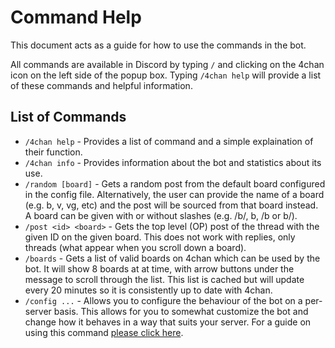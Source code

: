 # Command Help
This document acts as a guide for how to use the commands in the bot.

All commands are available in Discord by typing `/` and clicking on the 4chan icon on the left side of the popup box. Typing `/4chan help` will provide a list of these commands and helpful information.

## List of Commands
- `/4chan help` - Provides a list of command and a simple explaination of their function.
- `/4chan info` - Provides information about the bot and statistics about its use.
- `/random [board]` - Gets a random post from the default board configured in the config file. Alternatively, the user can provide the name of a board (e.g. b, v, vg, etc) and the post will be sourced from that board instead. A board can be given with or without slashes (e.g. /b/, b, /b or b/).
- `/post <id> <board>` - Gets the top level (OP) post of the thread with the given ID on the given board. This does not work with replies, only threads (what appear when you scroll down a board).
- `/boards` - Gets a list of valid boards on 4chan which can be used by the bot. It will show 8 boards at at time, with arrow buttons under the message to scroll through the list. This list is cached but will update every 20 minutes so it is consistently up to date with 4chan.
- `/config ...` - Allows you to configure the behaviour of the bot on a per-server basis. This allows for you to somewhat customize the bot and change how it behaves in a way that suits your server. For a guide on using this command [please click here](./CONFIG.md).